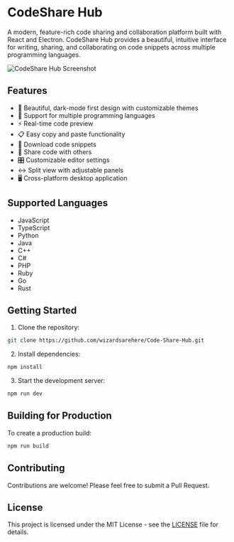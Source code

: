# CodeShare Hub

A modern, feature-rich code sharing and collaboration platform built with React and Electron. CodeShare Hub provides a beautiful, intuitive interface for writing, sharing, and collaborating on code snippets across multiple programming languages.

![CodeShare Hub Screenshot](https://images.unsplash.com/photo-1461749280684-dccba630e2f6?auto=format&fit=crop&q=80&w=1000)

## Features

- 🎨 Beautiful, dark-mode first design with customizable themes
- 📝 Support for multiple programming languages
- ⚡ Real-time code preview
- 📋 Easy copy and paste functionality
- 💾 Download code snippets
- 🔗 Share code with others
- 🎛️ Customizable editor settings
- ↔️ Split view with adjustable panels
- 🖥️ Cross-platform desktop application

## Supported Languages

- JavaScript
- TypeScript
- Python
- Java
- C++
- C#
- PHP
- Ruby
- Go
- Rust

## Getting Started

1. Clone the repository:
```bash
git clone https://github.com/wizardsarehere/Code-Share-Hub.git
```

2. Install dependencies:
```bash
npm install
```

3. Start the development server:
```bash
npm run dev
```

## Building for Production

To create a production build:

```bash
npm run build
```

## Contributing

Contributions are welcome! Please feel free to submit a Pull Request.

## License

This project is licensed under the MIT License - see the [LICENSE](LICENSE) file for details.

